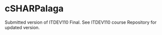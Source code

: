 # cSHARPalaga
Submitted version of ITDEV110 Final.  See ITDEV110 course Repository for updated version.
